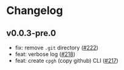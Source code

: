 # Changelog

## v0.0.3-pre.0

- fix: remove `.git` directory ([#222](https://github.com/hi-ogawa/vite-plugins/pull/222))
- feat: verbose log ([#218](https://github.com/hi-ogawa/vite-plugins/pull/218))
- feat: create `cpgh` (copy github) CLI ([#217](https://github.com/hi-ogawa/vite-plugins/pull/217))

